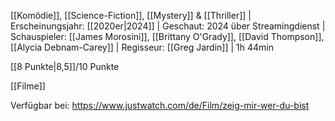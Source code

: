 
[[Komödie]], [[Science-Fiction]], [[Mystery]] & [[Thriller]] | Erscheinungsjahr: [[2020er|2024]] | Geschaut: 2024 über Streamingdienst | Schauspieler: [[James Morosini]], [[Brittany O'Grady]], [[David Thompson]], [[Alycia Debnam-Carey]] | Regisseur: [[Greg Jardin]] | 1h 44min

[[8 Punkte|8,5]]/10 Punkte


[[Filme]]

Verfügbar bei: https://www.justwatch.com/de/Film/zeig-mir-wer-du-bist